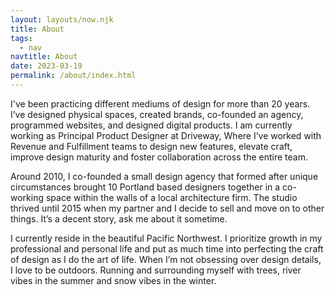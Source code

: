 ```yaml
---
layout: layouts/now.njk
title: About
tags:
  - nav
navtitle: About
date: 2023-03-19
permalink: /about/index.html
---
```


I've been practicing different mediums of design for more than 20 years. I’ve designed physical spaces, created brands, co-founded an agency, programmed websites, and designed digital products. I am currently working as Principal Product Designer at Driveway, Where I’ve worked with Revenue and Fulfillment teams to design new features, elevate craft, improve design maturity and foster collaboration across the entire team. 

Around 2010, I co-founded a small design agency that formed after unique circumstances brought 10 Portland based designers together in a co-working space within the walls of a local architecture firm.  The studio thrived until 2015 when my partner and I decide to sell and move on to other things.  It’s a decent story, ask me about it sometime. 

I currently reside in the beautiful Pacific Northwest. 
I prioritize growth in my professional and personal life and put as much time into perfecting the craft of design as I do the art of life. When I’m not obsessing over design details, I love to be outdoors. Running and surrounding myself with trees, river vibes in the summer and snow vibes in the winter. 
